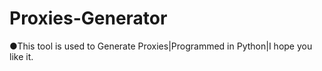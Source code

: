 # Proxies-Generator
●This tool is used to Generate Proxies|Programmed in Python|I hope you like it.
